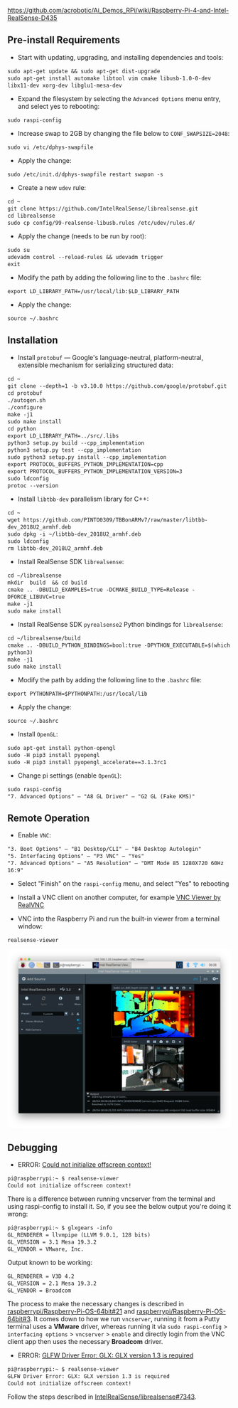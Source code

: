 https://github.com/acrobotic/Ai_Demos_RPi/wiki/Raspberry-Pi-4-and-Intel-RealSense-D435

## Pre-install Requirements
* Start with updating, upgrading, and installing dependencies and tools:
```
sudo apt-get update && sudo apt-get dist-upgrade
sudo apt-get install automake libtool vim cmake libusb-1.0-0-dev libx11-dev xorg-dev libglu1-mesa-dev
```
* Expand the filesystem by selecting the `Advanced Options` menu entry, and select yes to rebooting:
```
sudo raspi-config
```
* Increase swap to 2GB by changing the file below to `CONF_SWAPSIZE=2048`:
```
sudo vi /etc/dphys-swapfile
```
* Apply the change: 
```
sudo /etc/init.d/dphys-swapfile restart swapon -s
```
* Create a new `udev` rule:
```
cd ~
git clone https://github.com/IntelRealSense/librealsense.git
cd librealsense
sudo cp config/99-realsense-libusb.rules /etc/udev/rules.d/ 
```
* Apply the change (needs to be run by root):
```
sudo su
udevadm control --reload-rules && udevadm trigger
exit
```
* Modify the path by adding the following line to the `.bashrc` file:
```
export LD_LIBRARY_PATH=/usr/local/lib:$LD_LIBRARY_PATH
```
* Apply the change:
```
source ~/.bashrc
```
## Installation
* Install `protobuf` — Google's language-neutral, platform-neutral, extensible mechanism for serializing structured data:
```
cd ~
git clone --depth=1 -b v3.10.0 https://github.com/google/protobuf.git
cd protobuf
./autogen.sh
./configure
make -j1
sudo make install
cd python
export LD_LIBRARY_PATH=../src/.libs
python3 setup.py build --cpp_implementation 
python3 setup.py test --cpp_implementation
sudo python3 setup.py install --cpp_implementation
export PROTOCOL_BUFFERS_PYTHON_IMPLEMENTATION=cpp
export PROTOCOL_BUFFERS_PYTHON_IMPLEMENTATION_VERSION=3
sudo ldconfig
protoc --version
```
* Install `libtbb-dev` parallelism library for C++:
```
cd ~
wget https://github.com/PINTO0309/TBBonARMv7/raw/master/libtbb-dev_2018U2_armhf.deb
sudo dpkg -i ~/libtbb-dev_2018U2_armhf.deb
sudo ldconfig
rm libtbb-dev_2018U2_armhf.deb
```
* Install RealSense SDK `librealsense`:
```
cd ~/librealsense
mkdir  build  && cd build
cmake .. -DBUILD_EXAMPLES=true -DCMAKE_BUILD_TYPE=Release -DFORCE_LIBUVC=true
make -j1
sudo make install
```
* Install RealSense SDK `pyrealsense2` Python bindings for `librealsense`:
```
cd ~/librealsense/build
cmake .. -DBUILD_PYTHON_BINDINGS=bool:true -DPYTHON_EXECUTABLE=$(which python3)
make -j1
sudo make install
```
* Modify the path by adding the following line to the `.bashrc` file:
```
export PYTHONPATH=$PYTHONPATH:/usr/local/lib
```
* Apply the change:
```
source ~/.bashrc
```
* Install `OpenGL`:
```
sudo apt-get install python-opengl
sudo -H pip3 install pyopengl
sudo -H pip3 install pyopengl_accelerate==3.1.3rc1
```
* Change pi settings (enable `OpenGL`):
```
sudo raspi-config
"7. Advanced Options" – "A8 GL Driver" – "G2 GL (Fake KMS)"
```
## Remote Operation
* Enable `VNC`:
```
"3. Boot Options" – "B1 Desktop/CLI" – "B4 Desktop Autologin"
"5. Interfacing Options" – "P3 VNC" – "Yes"
"7. Advanced Options" – "A5 Resolution" – "DMT Mode 85 1280X720 60Hz 16:9"
```
* Select "Finish" on the `raspi-config` menu, and select "Yes" to rebooting

* Install a VNC client on another computer, for example [VNC Viewer by RealVNC](https://www.realvnc.com/en/connect/download/viewer/)

* VNC into the Raspberry Pi and run the built-in viewer from a terminal window:
```
realsense-viewer
```
![Image of Intel's RealSense Viewer](https://github.com/acrobotic/Ai_Demos_RPi/blob/master/realsense/img/viewer.png)
## Debugging
* ERROR: [Could not initialize offscreen context!](https://github.com/acrobotic/Ai_Demos_RPi/issues/1#issue-628919760)
```
pi@raspberrypi:~ $ realsense-viewer
Could not initialize offscreen context!
```
There is a difference between running vncserver from the terminal and using raspi-config to install it. So, if you see the below output you're doing it wrong:
```
pi@raspberrypi:~ $ glxgears -info
GL_RENDERER = llvmpipe (LLVM 9.0.1, 128 bits)
GL_VERSION = 3.1 Mesa 19.3.2
GL_VENDOR = VMware, Inc.
```
Output known to be working:
```
GL_RENDERER = V3D 4.2
GL_VERSION = 2.1 Mesa 19.3.2
GL_VENDOR = Broadcom
```
The process to make the necessary changes is described in [raspberrypi/Raspberry-Pi-OS-64bit#21](https://github.com/raspberrypi/Raspberry-Pi-OS-64bit/issues/21) and [raspberrypi/Raspberry-Pi-OS-64bit#3](https://github.com/raspberrypi/Raspberry-Pi-OS-64bit/issues/3). It comes down to how we run `vncserver`, running it from a Putty terminal uses a **VMware** driver, whereas running it via `sudo raspi-config` > `interfacing options` > `vncserver` > `enable` and directly login from the VNC client app then uses the necessary **Broadcom** driver.

* ERROR: [GLFW Driver Error: GLX: GLX version 1.3 is required](https://github.com/acrobotic/Ai_Demos_RPi/issues/1#issue-628919760)
```
pi@raspberrypi:~ $ realsense-viewer
GLFW Driver Error: GLX: GLX version 1.3 is required
Could not initialize offscreen context!
```
Follow the steps described in [IntelRealSense/librealsense#7343](https://github.com/IntelRealSense/librealsense/issues/7343#issue-701858461).